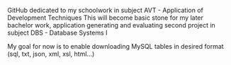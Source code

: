 GitHub dedicated to my schoolwork in subject AVT - Application of Development Techniques
This will become basic stone for my later bachelor work, application generating and evaluating second project in subject DBS - Database Systems I

My goal for now is to enable downloading MySQL tables in desired format (sql, txt, json, xml, xsl, html...)
